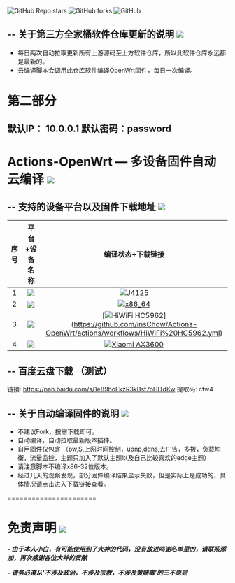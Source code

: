 ![GitHub Repo stars](https://img.shields.io/github/stars/insChow/Actions-OpenWrt?color=Blue&label=Stars&style=for-the-badge)
![GitHub forks](https://img.shields.io/github/forks/insChow/Actions-OpenWrt?color=Blue&label=Fork&style=for-the-badge)
![GitHub](https://img.shields.io/github/license/insChow/Actions-OpenWrt?color=Blue&style=for-the-badge)


-- 关于第三方全家桶软件仓库更新的说明 [![](https://img.shields.io/badge/-软件库更新说明-lightgrey.svg)](#软件库更新说明-)
-------------

- 每日两次自动拉取更新所有上游源码至上方软件仓库，所以此软件仓库永远都是最新的。
- 云编译脚本会调用此仓库软件编译OpenWrt固件，每日一次编译。

第二部分
======================
默认IP： 10.0.0.1  默认密码：password
-------------
Actions-OpenWrt — 多设备固件自动云编译 [![](https://img.shields.io/badge/-云编译固件-green.svg)](#云编译固件-)
======================

-- 支持的设备平台以及固件下载地址 [![](https://img.shields.io/badge/-设备及固件列表下载-green.svg)](#设备及固件列表下载-)
-------------

|    序号   |     平台+设备名称     |   编译状态+下载链接 |  
| :-----------------: | :-------------: |:-----------------: | 
| 1 |   [![](https://img.shields.io/badge/OpenWrt-J4125-green)](https://github.com/insChow/Actions-OpenWrt/actions/workflows/4125.yml) | [![J4125](https://github.com/insChow/Actions-OpenWrt/actions/workflows/J4125.yml/badge.svg)](https://github.com/insChow/Actions-OpenWrt/actions/workflows/J4125.yml)|
| 2 |   [![](https://img.shields.io/badge/OpenWrt-x86--64-yellowgreen.svg)](https://github.com/insChow/Actions-OpenWrt/actions?query=workflow%3A%22x86%E6%97%81%E8%B7%AF%E7%94%B1%E6%9E%81%E7%AE%80+OpenWrt%22) | [![x86_64](https://github.com/insChow/Actions-OpenWrt/actions/workflows/x86_64.yml/badge.svg)](https://github.com/insChow/Actions-OpenWrt/actions/workflows/x86_64.yml) |
| 3 |   [![](https://img.shields.io/badge/OpenWrt-%E6%9E%81%E8%B7%AF%E7%94%B1%20B70-green.svg)](https://github.com/insChow/Actions-OpenWrt/actions?query=workflow%3A%22Build+HiWiFi+HC5962%22) | [![HiWiFi HC5962](https://github.com/insChow/Actions-OpenWrt/actions/workflows/HiWiFi%20HC5962.yml/badge.svg)]   (https://github.com/insChow/Actions-OpenWrt/actions/workflows/HiWiFi%20HC5962.yml) |
| 4 |   [![](https://img.shields.io/badge/OpenWrt-XIAOMI--AX3600-yellowgreen)](https://github.com/insChow/Actions-OpenWrt/actions/workflows/mi_ax3600.yml)    |  [![Xiaomi AX3600](https://github.com/insChow/Actions-OpenWrt/actions/workflows/Xiaomi%20AX3600.yml/badge.svg)](https://github.com/insChow/Actions-OpenWrt/actions/workflows/Xiaomi%20AX3600.yml) |


-- 百度云盘下载 （测试）
-------------

链接: https://pan.baidu.com/s/1e89hoFkzR3kBsf7oHlTdKw 提取码: ctw4 

-- 关于自动编译固件的说明 [![](https://img.shields.io/badge/-自动编译说明-lightgrey.svg)](#自动编译说明-)
-------------

- 不建议Fork，按需下载即可。
- 自动编译，自动拉取最新版本插件。
- 自用固件仅包含 （pw,S,上网时间控制，upnp,ddns,去广告，多拨，负载均衡，流量监控，主题只加入了默认主题以及自己比较喜欢的edge主题）
- 请注意脚本不编译x86-32位版本。
- 经过几天的观察发现，部分固件编译结果显示失败，但是实际上是成功的，具体情况请点击进入下载链接查看。

======================

免责声明 [![](https://img.shields.io/badge/-免责声明-green.svg)](#免责声明-)
======================
***- 由于本人小白，有可能使用到了大神的代码，没有放进鸣谢名单里的，请联系添加，再次感谢各位大神的贡献***

***- 请务必遵从‘不涉及政治，不涉及宗教，不涉及黄赌毒’的三不原则***



